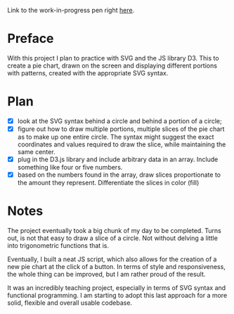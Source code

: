 Link to the work-in-progress pen right [here]().

# Preface 

With this project I plan to practice with SVG and the JS library D3. This to create a pie chart, drawn on the screen and displaying different portions with patterns, created with the appropriate SVG syntax.

# Plan

- [x] look at the SVG syntax behind a circle and behind a portion of a circle;
- [x] figure out how to draw multiple portions, multiple slices of the pie chart as to make up one entire circle. The syntax might suggest the exact coordinates and values required to draw the slice, while maintaining the same center.
- [x] plug in the D3.js library and include arbitrary data in an array. Include something like four or five numbers.
- [x] based on the numbers found in the array, draw slices proportionate to the amount they represent. Differentiate the slices in color (fill)

# Notes

The project eventually took a big chunk of my day to be completed. Turns out, is not that easy to draw a slice of a circle. Not without delving a little into trigonometric functions that is.

Eventually, I built a neat JS script, which also allows for the creation of a new pie chart at the click of a button. In terms of style and responsiveness, the whole thing can be improved, but I am rather proud of the result.

It was an incredibly teaching project, especially in terms of SVG syntax and functional programming. I am starting to adopt this last approach for a more solid, flexible and overall usable codebase.